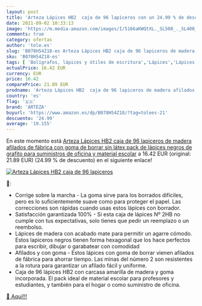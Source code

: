```yaml
---
layout: post
title: 'Arteza Lápices HB2  caja de 96 lapiceros con un 24.99 % de descuento'
date: 2021-09-02 10:33:13
image: 'https://m.media-amazon.com/images/I/5166aKWQtXL._SL500_._SL400_.jpg'
comments: true
category: ofertas
author: 'tole.es'
slug: 'B078H54Z18-es Arteza Lápices HB2 caja de 96 lapiceros de madera afilados...'
sku: 'B078H54Z18-es'
tags: [ 'Bolígrafos, lápices y útiles de escritura','Lápices','Lápices de madera','Oficina y papelería','arteza','borrar','de','escolar','goma','lápices','material', ]
actualPrice: 16.42 EUR
currency: EUR
price: 16.42
comparePrice: 21.89 EUR
prodname: 'Arteza Lápices HB2  caja de 96 lapiceros de madera afilados de fábrica con goma de borrar sin látex  pack de lápices negros de grafito para suministros de oficina y material escolar'
country: 'es'
flag: '🇪🇸'
brand: 'ARTEZA'
buyurl: 'https://www.amazon.es/dp/B078H54Z18/?tag=tolees-21'
descuento: '24.99'
average: '19.155'
---
```


En este momento está [Arteza Lápices HB2  caja de 96 lapiceros de madera afilados de fábrica con goma de borrar sin látex  pack de lápices negros de grafito para suministros de oficina y material escolar](https://www.amazon.es/dp/B078H54Z18/?tag=tolees-21) a 16.42 EUR (original: 21.89 EUR) (24.99 %  de descuento) en el siguiente enlace!

[![Arteza Lápices HB2  caja de 96 lapiceros](https://m.media-amazon.com/images/I/5166aKWQtXL._SL500_._SL400_.jpg)](https://www.amazon.es/dp/B078H54Z18/?tag=tolees-21)

🔎:

- Corrige sobre la marcha - La goma sirve para los borrados difíciles, pero es lo suficientemente suave como para proteger el papel. Las correcciones son rápidas cuando usas estos lápices con borrador.
- Satisfacción garantizada 100% - Si esta caja de lápices Nº 2HB no cumple con tus expectativas, solo tienes que pedir un reemplazo o un reembolso.
- Lápices de madera con acabado mate para permitir un agarre cómodo. Estos lapiceros negros tienen forma hexagonal que los hace perfectos para escribir, dibujar o garabatear con comodidad
- Afilados y con goma - Estos lápices con goma de borrar vienen afilados de fábrica para ahorrar tiempo. Las minas del número 2 son resistentes a la rotura para garantizar un afilado fácil y uniforme.
- Caja de 96 lápices HB2 con carcasa amarilla de madera y goma incorporada. El pack ideal de material escolar para profesores y estudiantes, y también para el hogar o como suministro de oficina.

[🛒 Aquí!!!](https://www.amazon.es/dp/B078H54Z18/?tag=tolees-21)
